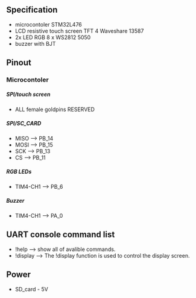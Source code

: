 ## Specification
- microcontoler STM32L476
- LCD resistive touch screen TFT 4 Waveshare 13587
- 2x  LED RGB 8 x WS2812 5050
- buzzer with BJT
## Pinout
 ### Microcontoler   
  ##### SPI/touch screen
 - ALL female goldpins RESERVED
 ##### SPI/SC_CARD
- MISO --> PB_14
- MOSI --> PB_15
- SCK  --> PB_13
- CS --> PB_11
##### RGB LEDs
- TIM4-CH1  --> PB_6
##### Buzzer 
- TIM4-CH1  --> PA_0
## UART console command list
- !help --> show all of avalible commands.
- !display --> The !display function is used to control the display screen.

## Power
- SD_card - 5V
